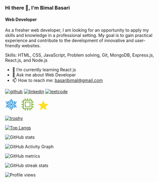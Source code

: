 ### Hi there 👋,  I'm Bimal Basari
#### Web Developer
<!-- ![Web Developer](profilrpicture.jpg) -->
<!-- about me -->
As a fresher web developer, I am looking for an opportunity to apply my skills and knowledge in a professional setting. My goal is to gain practical experience and contribute to the development of innovative and user-friendly websites.
<!-- Skill -->
Skills: HTML, CSS, JavaScript, Problem solving, Git, MongoDB, Express.js, React.js, and Node.js

- 🌱 I’m currently learning React js 
- 💬 Ask me about Web Developer 
- 📫 How to reach me: basaribimal@gmail.com 


[<img src='https://cdn.jsdelivr.net/npm/simple-icons@3.0.1/icons/github.svg' alt='github' height='40'>](https://github.com/bimalbasari)  [<img src='https://cdn.jsdelivr.net/npm/simple-icons@3.0.1/icons/linkedin.svg' alt='linkedin' height='40'>](https://www.linkedin.com/in/bimal-basari//)  [<img src='https://cdn.jsdelivr.net/npm/simple-icons@3.0.1/icons/leetcode.svg' alt='leetcode' height='40'>](https://leetcode.com/bimalbasari98/)  

<a href='https://archiveprogram.github.com/'><img src='https://raw.githubusercontent.com/acervenky/animated-github-badges/master/assets/acbadge.gif' width='40' height='40'></a> <a href='https://docs.github.com/en/developers'><img src='https://raw.githubusercontent.com/acervenky/animated-github-badges/master/assets/devbadge.gif' width='40' height='40'></a> <a href='https://stars.github.com/'><img src='https://raw.githubusercontent.com/acervenky/animated-github-badges/master/assets/starbadge.gif' width='35' height='35'></a> 

[![trophy](https://github-profile-trophy.vercel.app/?username=bimalbasari)](https://github.com/ryo-ma/github-profile-trophy)

[![Top Langs](https://github-readme-stats.vercel.app/api/top-langs/?username=bimalbasari)](https://github.com/anuraghazra/github-readme-stats)

![GitHub stats](https://github-readme-stats.vercel.app/api?username=bimalbasari&show_icons=true)  

![GitHub Activity Graph](https://activity-graph.herokuapp.com/graph?username=bimalbasari)  

![GitHub metrics](https://metrics.lecoq.io/bimalbasari)  

![GitHub streak stats](https://streak-stats.demolab.com/?user=bimalbasari)  

![Profile views](https://gpvc.arturio.dev/bimalbasari)  

